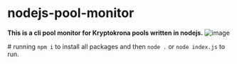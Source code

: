 ﻿# nodejs-pool-monitor
**This is a cli pool monitor for Kryptokrona pools written in nodejs.**
![image](https://user-images.githubusercontent.com/84473858/197645201-f88c4b6b-8948-42b9-b9c5-a342dbc7b8f5.png)

﻿# running
`npm i` to install all packages and then `node .` or `node index.js` to run.
